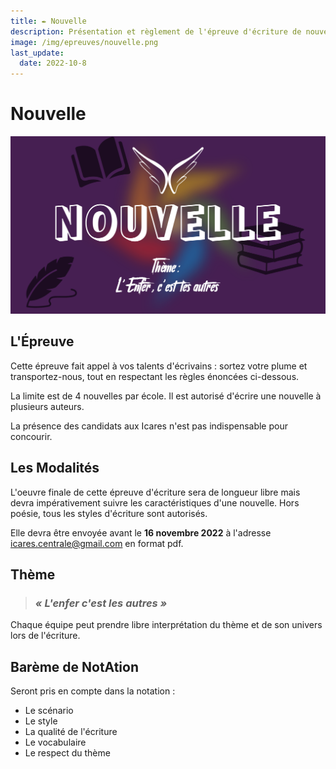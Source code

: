 ```yaml
---
title: ✒️ Nouvelle
description: Présentation et règlement de l'épreuve d'écriture de nouvelle
image: /img/epreuves/nouvelle.png
last_update:
  date: 2022-10-8
---
```


# Nouvelle

![Image Nouvelle](/img/epreuves/nouvelle.png)

## L'Épreuve

Cette épreuve fait appel à vos talents d'écrivains : sortez votre plume et transportez-nous, tout en respectant les règles énoncées ci-dessous.

La limite est de 4 nouvelles par école. Il est autorisé d'écrire une nouvelle à plusieurs auteurs.  

La présence des candidats aux Icares n'est pas indispensable pour concourir. 


## Les Modalités
L'oeuvre finale de cette épreuve d'écriture sera de longueur libre mais devra impérativement suivre les caractéristiques d'une nouvelle. Hors poésie, tous les styles d'écriture sont autorisés.

Elle devra être envoyée avant le **16 novembre 2022** à l'adresse [icares.centrale@gmail.com](mailto:icares.centrale@gmail.com) en format pdf. 


## Thème

> ### ***« L'enfer c'est les autres »***

Chaque équipe peut prendre libre interprétation du thème et de son univers lors de l'écriture.


## Barème de NotAtion

Seront pris en compte dans la notation : 
* Le scénario
* Le style
* La qualité de l'écriture
* Le vocabulaire
* Le respect du thème

